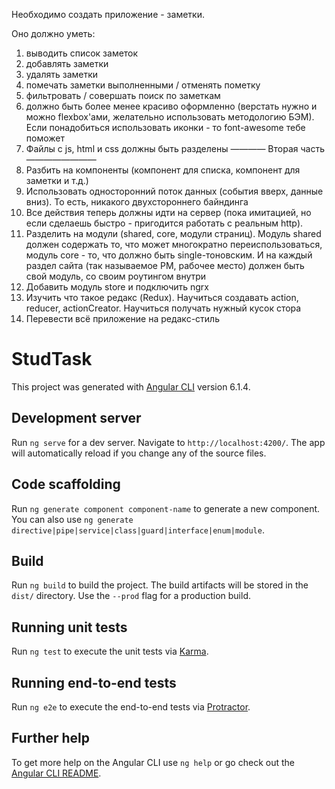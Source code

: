 Необходимо создать приложение - заметки.

Оно должно уметь: 
1. выводить список заметок 
2. добавлять заметки 
3. удалять заметки 
4. помечать заметки выполненными / отменять пометку 
5. фильтровать / совершать поиск по заметкам 
6. должно быть более менее красиво оформленно (верстать нужно и можно flexbox'ами, желательно использовать методологию БЭМ). Если понадобиться использовать иконки - то font-awesome тебе поможет 
7. Файлы с js, html и css должны быть разделены
 ———— Вторая часть ———————— 
8. Разбить на компоненты (компонент для списка, компонент для заметки и т.д.) 
9. Использовать односторонний поток данных (события вверх, данные вниз). То есть, никакого двухстороннего байндинга 
10. Все действия теперь должны идти на сервер (пока имитацией, но если сделаешь быстро - пригодится работать с реальным http). 
11. Разделить на модули (shared, core, модули страниц). Модуль shared должен содержать то, что может многократно переиспользоваться, модуль core - то, что должно быть single-тоновским. И на каждый раздел сайта (так называемое РМ, рабочее место) должен быть свой модуль, со своим роутингом внутри 
12. Добавить модуль store и подключить ngrx 
13. Изучить что такое редакс (Redux). Научиться создавать action, reducer, actionCreator. Научиться получать нужный кусок стора
14. Перевести всё приложение на редакс-стиль

# StudTask

This project was generated with [Angular CLI](https://github.com/angular/angular-cli) version 6.1.4.

## Development server

Run `ng serve` for a dev server. Navigate to `http://localhost:4200/`. The app will automatically reload if you change any of the source files.

## Code scaffolding

Run `ng generate component component-name` to generate a new component. You can also use `ng generate directive|pipe|service|class|guard|interface|enum|module`.

## Build

Run `ng build` to build the project. The build artifacts will be stored in the `dist/` directory. Use the `--prod` flag for a production build.

## Running unit tests

Run `ng test` to execute the unit tests via [Karma](https://karma-runner.github.io).

## Running end-to-end tests

Run `ng e2e` to execute the end-to-end tests via [Protractor](http://www.protractortest.org/).

## Further help

To get more help on the Angular CLI use `ng help` or go check out the [Angular CLI README](https://github.com/angular/angular-cli/blob/master/README.md).
